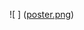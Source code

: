 ![ ] ([poster.png](https://github.com/JackPeng1st/Developing-YouTube-Review-Crawling-and-Analysis-API/blob/main/poster.png))
